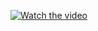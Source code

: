 [![Watch the video](https://raw.githubusercontent.com/abhishekaryangiri/spring/main/quiz-app/src/main/resources/static/images/api-testing.gif)](https://github.com/abhishekaryangiri/talentacquisitionapp/blob/main/video1227370643.mp4)



